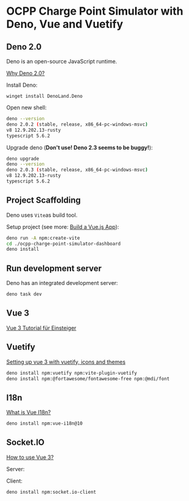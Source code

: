 # OCPP Charge Point Simulator with Deno, Vue and Vuetify

## Deno 2.0

Deno is an open-source JavaScript runtime.

[Why Deno 2.0?](https://www.heise.de/blog/JavaScript-Runtime-Deno-2-0-Ist-die-neue-Version-das-bessere-Node-js-9987604.html)

Install Deno:

```pwsh
winget install DenoLand.Deno
```

Open new shell:

```bash
deno --version
deno 2.0.2 (stable, release, x86_64-pc-windows-msvc)
v8 12.9.202.13-rusty
typescript 5.6.2
```

Upgrade deno (**Don't use! Deno 2.3 seems to be buggy!**):

```bash
deno upgrade
deno --version
deno 2.0.3 (stable, release, x86_64-pc-windows-msvc)
v8 12.9.202.13-rusty
typescript 5.6.2
```

## Project Scaffolding

Deno uses `Vite`as build tool.

Setup project (see more: [Build a Vue.js App](https://docs.deno.com/runtime/tutorials/how_to_with_npm/vue/)):

```bash
deno run -A npm:create-vite
cd ./ocpp-charge-point-simulator-dashboard
deno install
```

## Run development server

Deno has an integrated development server:

```bash
deno task dev
```

## Vue 3

[Vue 3 Tutorial für Einsteiger](https://vuejs.de/artikel/vuejs-tutorial-deutsch-anfaenger/)

## Vuetify

[Setting up vue 3 with vuetify, icons and themes](https://www.the-koi.com/projects/setting-up-vue-3-with-vuetify-icons-and-themes/)

```bash
deno install npm:vuetify npm:vite-plugin-vuetify
deno install npm:@fortawesome/fontawesome-free npm:@mdi/font
```

## I18n

[What is Vue I18n?](https://vue-i18n.intlify.dev/guide/introduction.html)

```bash
deno install npm:vue-i18n@10
```

## Socket.IO

[How to use Vue 3?](https://socket.io/how-to/use-with-vue)

Server:

Client:

```bash
deno install npm:socket.io-client
```
